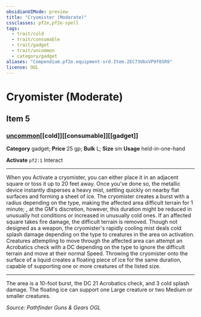 ```yaml
---
obsidianUIMode: preview
title: "Cryomister (Moderate)"
cssclasses: pf2e,pf2e-spell
tags:
  - trait/cold
  - trait/consumable
  - trait/gadget
  - trait/uncommon
  - category/gadget
aliases: "Compendium.pf2e.equipment-srd.Item.2EC73UbxVP9f0SR9"
license: OGL
---
```

# Cryomister (Moderate)
## Item 5
### [uncommon](uncommon "Uncommon Rarity Trait")[[cold]][[consumable]][[gadget]]

**Category** gadget; 
**Price** 25 gp; 
**Bulk** L; **Size** sm
**Usage** held-in-one-hand

**Activate** `pf2:1` Interact

* * *

When you Activate a cryomister, you can either place it in an adjacent square or toss it up to 20 feet away. Once you've done so, the metallic device instantly disperses a heavy mist, settling quickly on nearby flat surfaces and forming a sheet of ice. The cryomister creates a burst with a radius depending on the type, making the affected area difficult terrain for 1 minute; , at the GM's discretion, however, this duration might be reduced in unusually hot conditions or increased in unusually cold ones. If an affected square takes fire damage, the difficult terrain is removed. Though not designed as a weapon, the cryomister's rapidly cooling mist deals cold splash damage depending on the type to creatures in the area on activation. Creatures attempting to move through the affected area can attempt an Acrobatics check with a DC depending on the type to ignore the difficult terrain and move at their normal Speed. Throwing the cryomister onto the surface of a liquid creates a floating piece of ice for the same duration, capable of supporting one or more creatures of the listed size.

* * *

The area is a 10-foot burst, the DC 21 Acrobatics check, and 3 cold splash damage. The floating ice can support one Large creature or two Medium or smaller creatures.

*Source: Pathfinder Guns & Gears*
*OGL*